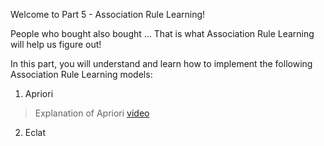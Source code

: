 Welcome to Part 5 - Association Rule Learning!


People who bought also bought ... That is what Association Rule Learning will help us figure out!

In this part, you will understand and learn how to implement the following Association Rule Learning models:

1. Apriori
> Explanation of Apriori [video](https://www.youtube.com/watch?v=WGlMlS_Yydk)
    
2. Eclat









